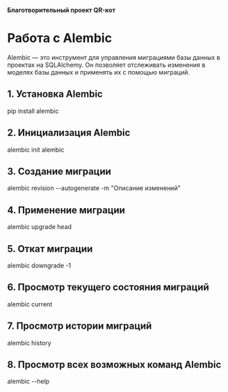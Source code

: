 **Благотворительный проект QR-кот**

# Работа с Alembic

Alembic — это инструмент для управления миграциями базы данных в проектах на SQLAlchemy. Он позволяет отслеживать изменения в моделях базы данных и применять их с помощью миграций.

## 1. Установка Alembic

pip install alembic

## 2. Инициализация Alembic

alembic init alembic

## 3. Создание миграции

alembic revision --autogenerate -m "Описание изменений"

## 4. Применение миграции

alembic upgrade head

## 5. Откат миграции

alembic downgrade -1

## 6. Просмотр текущего состояния миграций

alembic current

## 7. Просмотр истории миграций

alembic history

## 8. Просмотр всех возможных команд Alembic

alembic --help